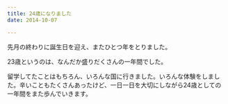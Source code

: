 ```yaml
---
title: 24歳になりました
date: 2014-10-07

---
```


先月の終わりに誕生日を迎え、またひとつ年をとりました。

23歳というのは、なんだか盛りだくさんの一年間でした。

留学してたことはもちろん、いろんな国に行きました。いろんな体験をしました。辛いこともたくさんあったけど、一日一日を大切にしながら24歳としての一年間をまた歩んでいきます。
